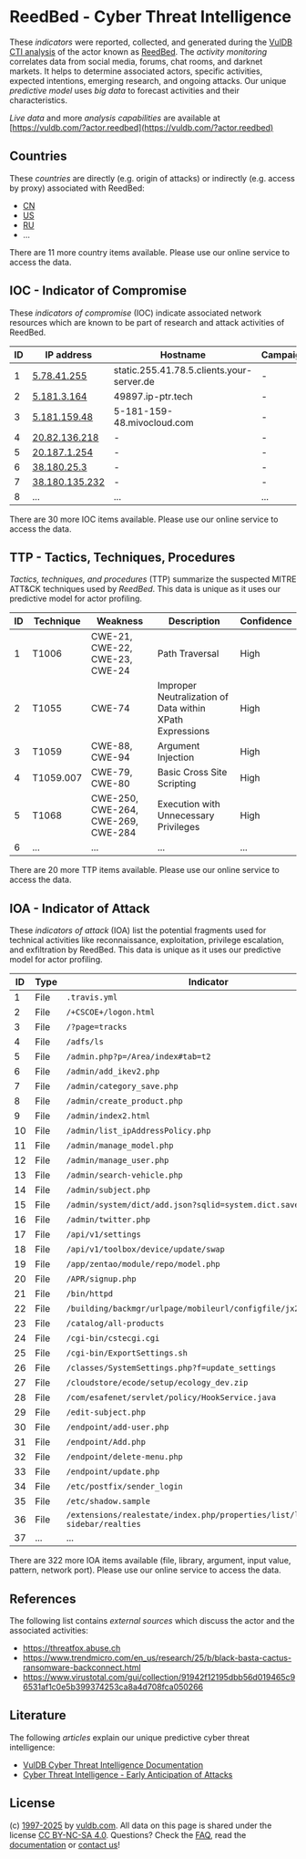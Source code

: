 # ReedBed - Cyber Threat Intelligence

These _indicators_ were reported, collected, and generated during the [VulDB CTI analysis](https://vuldb.com/?kb.cti) of the actor known as [ReedBed](https://vuldb.com/?actor.reedbed). The _activity monitoring_ correlates data from social media, forums, chat rooms, and darknet markets. It helps to determine associated actors, specific activities, expected intentions, emerging research, and ongoing attacks. Our unique _predictive model_ uses _big data_ to forecast activities and their characteristics.

_Live data_ and more _analysis capabilities_ are available at [https://vuldb.com/?actor.reedbed](https://vuldb.com/?actor.reedbed)

## Countries

These _countries_ are directly (e.g. origin of attacks) or indirectly (e.g. access by proxy) associated with ReedBed:

* [CN](https://vuldb.com/?country.cn)
* [US](https://vuldb.com/?country.us)
* [RU](https://vuldb.com/?country.ru)
* ...

There are 11 more country items available. Please use our online service to access the data.

## IOC - Indicator of Compromise

These _indicators of compromise_ (IOC) indicate associated network resources which are known to be part of research and attack activities of ReedBed.

ID | IP address | Hostname | Campaign | Confidence
-- | ---------- | -------- | -------- | ----------
1 | [5.78.41.255](https://vuldb.com/?ip.5.78.41.255) | static.255.41.78.5.clients.your-server.de | - | High
2 | [5.181.3.164](https://vuldb.com/?ip.5.181.3.164) | 49897.ip-ptr.tech | - | High
3 | [5.181.159.48](https://vuldb.com/?ip.5.181.159.48) | 5-181-159-48.mivocloud.com | - | High
4 | [20.82.136.218](https://vuldb.com/?ip.20.82.136.218) | - | - | High
5 | [20.187.1.254](https://vuldb.com/?ip.20.187.1.254) | - | - | High
6 | [38.180.25.3](https://vuldb.com/?ip.38.180.25.3) | - | - | High
7 | [38.180.135.232](https://vuldb.com/?ip.38.180.135.232) | - | - | High
8 | ... | ... | ... | ...

There are 30 more IOC items available. Please use our online service to access the data.

## TTP - Tactics, Techniques, Procedures

_Tactics, techniques, and procedures_ (TTP) summarize the suspected MITRE ATT&CK techniques used by _ReedBed_. This data is unique as it uses our predictive model for actor profiling.

ID | Technique | Weakness | Description | Confidence
-- | --------- | -------- | ----------- | ----------
1 | T1006 | CWE-21, CWE-22, CWE-23, CWE-24 | Path Traversal | High
2 | T1055 | CWE-74 | Improper Neutralization of Data within XPath Expressions | High
3 | T1059 | CWE-88, CWE-94 | Argument Injection | High
4 | T1059.007 | CWE-79, CWE-80 | Basic Cross Site Scripting | High
5 | T1068 | CWE-250, CWE-264, CWE-269, CWE-284 | Execution with Unnecessary Privileges | High
6 | ... | ... | ... | ...

There are 20 more TTP items available. Please use our online service to access the data.

## IOA - Indicator of Attack

These _indicators of attack_ (IOA) list the potential fragments used for technical activities like reconnaissance, exploitation, privilege escalation, and exfiltration by ReedBed. This data is unique as it uses our predictive model for actor profiling.

ID | Type | Indicator | Confidence
-- | ---- | --------- | ----------
1 | File | `.travis.yml` | Medium
2 | File | `/+CSCOE+/logon.html` | High
3 | File | `/?page=tracks` | High
4 | File | `/adfs/ls` | Medium
5 | File | `/admin.php?p=/Area/index#tab=t2` | High
6 | File | `/admin/add_ikev2.php` | High
7 | File | `/admin/category_save.php` | High
8 | File | `/admin/create_product.php` | High
9 | File | `/admin/index2.html` | High
10 | File | `/admin/list_ipAddressPolicy.php` | High
11 | File | `/admin/manage_model.php` | High
12 | File | `/admin/manage_user.php` | High
13 | File | `/admin/search-vehicle.php` | High
14 | File | `/admin/subject.php` | High
15 | File | `/admin/system/dict/add.json?sqlid=system.dict.save` | High
16 | File | `/admin/twitter.php` | High
17 | File | `/api/v1/settings` | High
18 | File | `/api/v1/toolbox/device/update/swap` | High
19 | File | `/app/zentao/module/repo/model.php` | High
20 | File | `/APR/signup.php` | High
21 | File | `/bin/httpd` | Medium
22 | File | `/building/backmgr/urlpage/mobileurl/configfile/jx2_config.ini` | High
23 | File | `/catalog/all-products` | High
24 | File | `/cgi-bin/cstecgi.cgi` | High
25 | File | `/cgi-bin/ExportSettings.sh` | High
26 | File | `/classes/SystemSettings.php?f=update_settings` | High
27 | File | `/cloudstore/ecode/setup/ecology_dev.zip` | High
28 | File | `/com/esafenet/servlet/policy/HookService.java` | High
29 | File | `/edit-subject.php` | High
30 | File | `/endpoint/add-user.php` | High
31 | File | `/endpoint/Add.php` | High
32 | File | `/endpoint/delete-menu.php` | High
33 | File | `/endpoint/update.php` | High
34 | File | `/etc/postfix/sender_login` | High
35 | File | `/etc/shadow.sample` | High
36 | File | `/extensions/realestate/index.php/properties/list/list-with-sidebar/realties` | High
37 | ... | ... | ...

There are 322 more IOA items available (file, library, argument, input value, pattern, network port). Please use our online service to access the data.

## References

The following list contains _external sources_ which discuss the actor and the associated activities:

* https://threatfox.abuse.ch
* https://www.trendmicro.com/en_us/research/25/b/black-basta-cactus-ransomware-backconnect.html
* https://www.virustotal.com/gui/collection/91942f12195dbb56d019465c96531af1c0e5b399374253ca8a4d708fca050266

## Literature

The following _articles_ explain our unique predictive cyber threat intelligence:

* [VulDB Cyber Threat Intelligence Documentation](https://vuldb.com/?kb.cti)
* [Cyber Threat Intelligence - Early Anticipation of Attacks](https://www.scip.ch/en/?labs.20201022)

## License

(c) [1997-2025](https://vuldb.com/?kb.changelog) by [vuldb.com](https://vuldb.com/?kb.about). All data on this page is shared under the license [CC BY-NC-SA 4.0](https://creativecommons.org/licenses/by-nc-sa/4.0/). Questions? Check the [FAQ](https://vuldb.com/?kb.faq), read the [documentation](https://vuldb.com/?kb) or [contact us](https://vuldb.com/?contact)!

